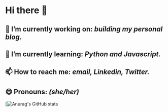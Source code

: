 # Hi there 👋

## 🔭 I’m currently working on: *building my personal blog.*
## 🌱 I’m currently learning: *Python and Javascript.*
## 📫 How to reach me: *email, Linkedin, Twitter.*
## 😄 Pronouns: *(she/her)*




<!--
**Celested34/Celested34** is a ✨ _special_ ✨ repository because its `README.md` (this file) appears on your GitHub profile.

Here are some ideas to get you started:

- 🔭 I’m currently working on ...
- 🌱 I’m currently learning ...
- 👯 I’m looking to collaborate on ...
- 🤔 I’m looking for help with ...
- 💬 Ask me about ...
- 📫 How to reach me: ...
- 😄 Pronouns: ...
- ⚡ Fun fact: ...
-->


[![Anurag's GitHub stats](https://github-readme-stats.vercel.app/api?username=Celested34&show_icons=true)
